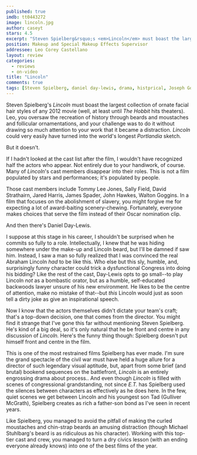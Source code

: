 ```yaml
---
published: true
imdb: tt0443272
image: lincoln.jpg
author: caseyt 
stars: 4.5
excerpt: "Steven Spielberg&rsquo;s <em>Lincoln</em> must boast the largest collection of ornate facial hair styles of any 2012 movie (well, at least until <em>The Hobbit</em> hits theaters). Leo, you oversaw the recreation of history through beards and moustaches and follicular ornamentations, and your challenge was to do it without drawing so much attention to your work that it became a distraction. <em>Lincoln</em> could very easily have turned into the world&rsquo;s longest <em>Portlandia</em> sketch."
position: Makeup and Special Makeup Effects Supervisor
addressee: Leo Corey Castellano
layout: review
categories: 
  - reviews
  - on-video
title: "Lincoln"
comments: true
tags: [Steven Spielberg, daniel day-lewis, drama, histprical, Joseph Gordon-Levitt, Letters, lincoln, Tommy Lee Jones]
---
```

Steven Spielberg's _Lincoln_ must boast the largest collection of ornate facial hair styles of any 2012 movie (well, at least until _The Hobbit_ hits theaters). Leo, you oversaw the recreation of history through beards and moustaches and follicular ornamentations, and your challenge was to do it without drawing so much attention to your work that it became a distraction. _Lincoln_ could very easily have turned into the world's longest _Portlandia_ sketch.

But it doesn't.

If I hadn't looked at the cast list after the film, I wouldn't have recognized half the actors who appear. Not entirely due to your handiwork, of course. Many of _Lincoln_'s cast members disappear into their roles. This is not a film populated by stars and performances; it's populated by people.

Those cast members include Tommy Lee Jones, Sally Field, David Strathairn, Jared Harris, James Spader, John Hawkes, Walton Goggins. In a film that focuses on the abolishment of slavery, you might forgive me for expecting a lot of award-baiting scenery-chewing. Fortunately, everyone makes choices that serve the film instead of their Oscar nomination clip.

And then there's Daniel Day-Lewis.

I suppose at this stage in his career, I shouldn't be surprised when he commits so fully to a role. Intellectually, I knew that he was hiding somewhere under the make-up and Lincoln beard, but I'll be damned if saw him. Instead, I saw a man so fully realized that I was convinced the real Abraham Lincoln _had_ to be like this.  Who else but this sly, humble, and, surprisingly funny character could trick a dysfunctional Congress into doing his bidding? Like the rest of the cast, Day-Lewis opts to go small--to play Lincoln _not_ as a bombastic orator, but as a humble, self-educated backwoods lawyer unsure of his new environment. He likes to be the centre of attention, make no mistake of that--but _this_ Lincoln would just as soon tell a dirty joke as give an inspirational speech.

Now I know that the actors themselves didn't dictate your team's craft; that's a top-down decision, one that comes from the director. You might find it strange that I've gone this far without mentioning Steven Spielberg. He's kind of a big deal, so it's only natural that he be front and centre in any discussion of _Lincoln._ Here's the funny thing though: Spielberg doesn't put himself  front and centre in the film.

This is one of the most restrained films Spielberg has ever made. I'm sure the grand spectacle of the civil war must have held a huge allure for a director of such legendary visual aptitude, but, apart from some brief (and brutal) bookend sequences on the battlefront, _Lincoln_ is an entirely engrossing  drama about process.. And even though _Lincoln_ is filled with scenes of congressional grandstanding, not since _E.T._ has Spielberg used the silences between characters as effectively as he does here. In the few, quiet scenes we get between Lincoln and his youngest son Tad (Gulliver McGrath), Spielberg creates as rich a father-son bond as I've seen in recent years.

Like Spielberg, you managed to avoid the pitfall of making the curled moustaches and chin-strap beards an amusing distraction (though Michael Stuhlbarg's beard is as ridiculous as his character). Working with this top-tier cast and crew, you managed to turn a dry civics lesson (with an ending everyone already knows) into one of the best films of the year.